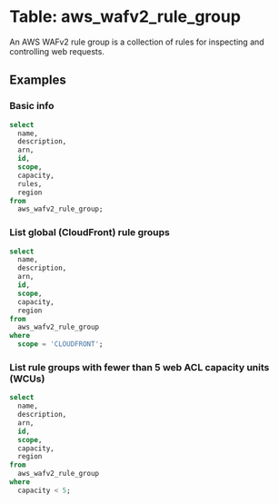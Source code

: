 # Table: aws_wafv2_rule_group

An AWS WAFv2 rule group is a collection of rules for inspecting and controlling web requests.

## Examples

### Basic info

```sql
select
  name,
  description,
  arn,
  id,
  scope,
  capacity,
  rules,
  region
from
  aws_wafv2_rule_group;
```

### List global (CloudFront) rule groups

```sql
select
  name,
  description,
  arn,
  id,
  scope,
  capacity,
  region
from
  aws_wafv2_rule_group
where
  scope = 'CLOUDFRONT';
```

### List rule groups with fewer than 5 web ACL capacity units (WCUs)

```sql
select
  name,
  description,
  arn,
  id,
  scope,
  capacity,
  region
from
  aws_wafv2_rule_group
where
  capacity < 5;
```
